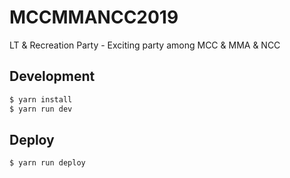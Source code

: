 # MCCMMANCC2019
LT & Recreation Party - Exciting party among MCC & MMA & NCC

## Development
```bash
$ yarn install
$ yarn run dev
```

## Deploy
```bash
$ yarn run deploy
```
